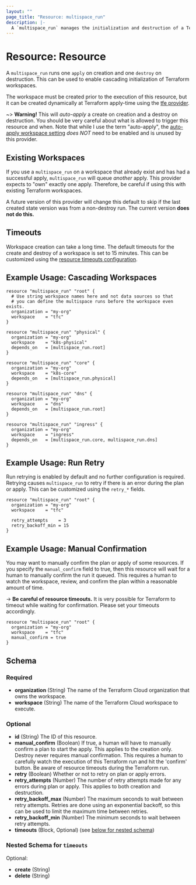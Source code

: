 ```yaml
---
layout: ""
page_title: "Resource: multispace_run"
description: |-
  A `multispace_run` manages the initialization and destruction of a Terraform workspace. This will queue and run an `apply` once (only if no other applies have been run) and on destroy will queue and run a `destroy` run.
---
```


# Resource: Resource

A `multispace_run` runs one `apply` on creation and one `destroy` on
destruction. This can be used to enable cascading initialization of
Terraform workspaces.

The workspace must be created prior to the execution of this resource,
but it can be created dynamically at Terraform apply-time using the
[tfe provider](https://registry.terraform.io/providers/hashicorp/tfe/latest).

~> **Warning!** This will _auto-apply_ a create on creation and a destroy
on destruction. You should be very careful about what is allowed to trigger
this resource and when. Note that while I use the term "auto-apply", the
[auto-apply workspace setting](https://www.terraform.io/docs/cloud/workspaces/settings.html#auto-apply-and-manual-apply)
_does NOT_ need to be enabled and is unused by this provider.

## Existing Workspaces

If you use a `multispace_run` on a workspace that already exist and has
had a successful apply, `multispace_run` will queue _another_ apply. This
provider expects to "own" exactly one apply. Therefore, be careful if
using this with existing Terraform workspaces.

A future version of this provider will change this default to skip
if the last created state version was from a non-destroy run. The current
version **does not do this.**

## Timeouts

Workspace creation can take a long time. The default timeouts for the
create and destroy of a workspace is set to 15 minutes. This can be
customized using the
[resource timeouts configuration](https://www.terraform.io/docs/language/resources/syntax.html#operation-timeouts).

## Example Usage: Cascading Workspaces

```hcl
resource "multispace_run" "root" {
  # Use string workspace names here and not data sources so that
  # you can define the multispace runs before the workspace even exists.
  organization = "my-org"
  workspace    = "tfc"
}

resource "multispace_run" "physical" {
  organization = "my-org"
  workspace    = "k8s-physical"
  depends_on   = [multispace_run.root]
}

resource "multispace_run" "core" {
  organization = "my-org"
  workspace    = "k8s-core"
  depends_on   = [multispace_run.physical]
}

resource "multispace_run" "dns" {
  organization = "my-org"
  workspace    = "dns"
  depends_on   = [multispace_run.root]
}

resource "multispace_run" "ingress" {
  organization = "my-org"
  workspace    = "ingress"
  depends_on   = [multispace_run.core, multispace_run.dns]
}
```

## Example Usage: Run Retry

Run retrying is enabled by default and no further configuration is required.
Retrying causes `multispace_run` to retry if there is an error during the
plan or apply. This can be customized using the `retry_*` fields.

```hcl
resource "multispace_run" "root" {
  organization = "my-org"
  workspace    = "tfc"

  retry_attempts    = 3
  retry_backoff_min = 15
}
```

## Example Usage: Manual Confirmation

You may want to manually confirm the plan or apply of some resources.
If you specify the `manual_confirm` field to true, then this resource will
wait for a human to manually confirm the run it queued. This requires a human
to watch the workspace, review, and confirm the plan within a reasonable
amount of time.

-> **Be careful of resource timeouts.** It is very possible for Terraform
to timeout while waiting for confirmation. Please set your timeouts accordingly.

```hcl
resource "multispace_run" "root" {
  organization = "my-org"
  workspace    = "tfc"
  manual_confirm = true
}
```

<!-- schema generated by tfplugindocs -->
## Schema

### Required

- **organization** (String) The name of the Terraform Cloud organization that owns the workspace.
- **workspace** (String) The name of the Terraform Cloud workspace to execute.

### Optional

- **id** (String) The ID of this resource.
- **manual_confirm** (Boolean) If true, a human will have to manually confirm a plan to start the apply. This applies to the creation only. Destroy never requires manual confirmation. This requires a human to carefully watch the execution of this Terraform run and hit the 'confirm' button. Be aware of resource timeouts during the Terraform run.
- **retry** (Boolean) Whether or not to retry on plan or apply errors.
- **retry_attempts** (Number) The number of retry attempts made for any errors during plan or apply. This applies to both creation and destruction.
- **retry_backoff_max** (Number) The maximum seconds to wait between retry attempts. Retries are done using an exponential backoff, so this can be used to limit the maximum time between retries.
- **retry_backoff_min** (Number) The minimum seconds to wait between retry attempts.
- **timeouts** (Block, Optional) (see [below for nested schema](#nestedblock--timeouts))

<a id="nestedblock--timeouts"></a>
### Nested Schema for `timeouts`

Optional:

- **create** (String)
- **delete** (String)
